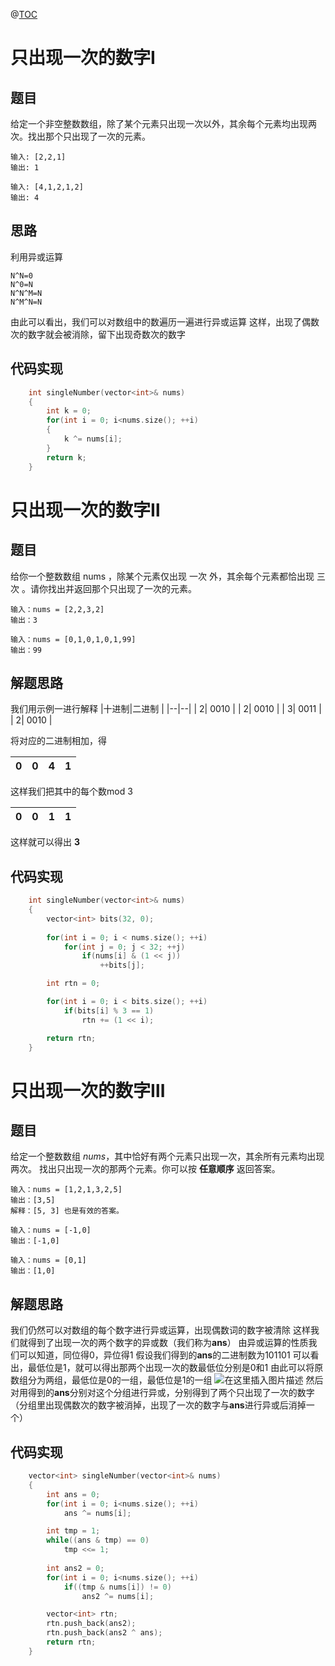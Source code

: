 @[TOC](目录)
# 只出现一次的数字Ⅰ
## 题目
给定一个非空整数数组，除了某个元素只出现一次以外，其余每个元素均出现两次。找出那个只出现了一次的元素。

	输入: [2,2,1]
	输出: 1
	
	输入: [4,1,2,1,2]
	输出: 4
## 思路
利用异或运算

	N^N=0 
	N^0=N
	N^N^M=N
	N^M^N=N
由此可以看出，我们可以对数组中的数遍历一遍进行异或运算
这样，出现了偶数次的数字就会被消除，留下出现奇数次的数字
## 代码实现

```cpp
    int singleNumber(vector<int>& nums) 
    {
        int k = 0;
        for(int i = 0; i<nums.size(); ++i)
        {
            k ^= nums[i];
        }
        return k;
    }
```

# 只出现一次的数字Ⅱ
## 题目
给你一个整数数组 nums ，除某个元素仅出现 一次 外，其余每个元素都恰出现 三次 。请你找出并返回那个只出现了一次的元素。

	输入：nums = [2,2,3,2]
	输出：3
	
	输入：nums = [0,1,0,1,0,1,99]
	输出：99
## 解题思路
我们用示例一进行解释
|十进制|二进制  |
|--|--|
|  2| 0010 |
|  2| 0010 |
|  3| 0011 |
|  2| 0010 |

将对应的二进制相加，得

|0|0|4|1|
|--|--|--|--|

这样我们把其中的每个数mod 3

|0|0|1|1|
|--|--|--|--|

这样就可以得出 **3**

## 代码实现

```cpp
    int singleNumber(vector<int>& nums) 
    {
        vector<int> bits(32, 0);
        
        for(int i = 0; i < nums.size(); ++i)
            for(int j = 0; j < 32; ++j)
                if(nums[i] & (1 << j))
                    ++bits[j];

        int rtn = 0;

        for(int i = 0; i < bits.size(); ++i)
            if(bits[i] % 3 == 1)
                rtn += (1 << i);

        return rtn;
    }
```

# 只出现一次的数字Ⅲ
## 题目
给定一个整数数组 *nums*，其中恰好有两个元素只出现一次，其余所有元素均出现两次。 找出只出现一次的那两个元素。你可以按 **任意顺序** 返回答案。

	输入：nums = [1,2,1,3,2,5]
	输出：[3,5]
	解释：[5, 3] 也是有效的答案。
	
	输入：nums = [-1,0]
	输出：[-1,0]
	
	输入：nums = [0,1]
	输出：[1,0]
	
## 解题思路
我们仍然可以对数组的每个数字进行异或运算，出现偶数词的数字被清除
这样我们就得到了出现一次的两个数字的异或数（我们称为**ans**）
由异或运算的性质我们可以知道，同位得0，异位得1
假设我们得到的**ans**的二进制数为101101
可以看出，最低位是1，就可以得出那两个出现一次的数最低位分别是0和1
由此可以将原数组分为两组，最低位是0的一组，最低位是1的一组
![在这里插入图片描述](https://img-blog.csdnimg.cn/img_convert/5e36594eb8aaac49fd103d8182fb0b7b.png#pic_center)
然后对用得到的**ans**分别对这个分组进行异或，分别得到了两个只出现了一次的数字（分组里出现偶数次的数字被消掉，出现了一次的数字与**ans**进行异或后消掉一个）

## 代码实现

```cpp
    vector<int> singleNumber(vector<int>& nums) 
    {
        int ans = 0;
        for(int i = 0; i<nums.size(); ++i)
            ans ^= nums[i];

        int tmp = 1;
        while((ans & tmp) == 0)
            tmp <<= 1;
        
        int ans2 = 0;
        for(int i = 0; i<nums.size(); ++i)
            if((tmp & nums[i]) != 0)
                ans2 ^= nums[i];

        vector<int> rtn;
        rtn.push_back(ans2);
        rtn.push_back(ans2 ^ ans);
        return rtn;
    }
```
